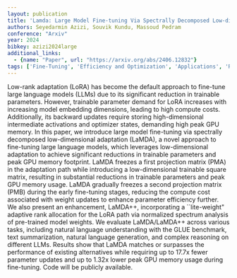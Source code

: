 ```yaml
---
layout: publication
title: 'Lamda: Large Model Fine-tuning Via Spectrally Decomposed Low-dimensional Adaptation'
authors: Seyedarmin Azizi, Souvik Kundu, Massoud Pedram
conference: "Arxiv"
year: 2024
bibkey: azizi2024large
additional_links:
  - {name: "Paper", url: "https://arxiv.org/abs/2406.12832"}
tags: ['Fine-Tuning', 'Efficiency and Optimization', 'Applications', 'RAG', 'Reinforcement Learning', 'Training Techniques', 'Pretraining Methods']
---
```

Low-rank adaptation (LoRA) has become the default approach to fine-tune large
language models (LLMs) due to its significant reduction in trainable
parameters. However, trainable parameter demand for LoRA increases with
increasing model embedding dimensions, leading to high compute costs.
Additionally, its backward updates require storing high-dimensional
intermediate activations and optimizer states, demanding high peak GPU memory.
In this paper, we introduce large model fine-tuning via spectrally decomposed
low-dimensional adaptation (LaMDA), a novel approach to fine-tuning large
language models, which leverages low-dimensional adaptation to achieve
significant reductions in trainable parameters and peak GPU memory footprint.
LaMDA freezes a first projection matrix (PMA) in the adaptation path while
introducing a low-dimensional trainable square matrix, resulting in substantial
reductions in trainable parameters and peak GPU memory usage. LaMDA gradually
freezes a second projection matrix (PMB) during the early fine-tuning stages,
reducing the compute cost associated with weight updates to enhance parameter
efficiency further. We also present an enhancement, LaMDA++, incorporating a
``lite-weight" adaptive rank allocation for the LoRA path via normalized
spectrum analysis of pre-trained model weights. We evaluate LaMDA/LaMDA++
across various tasks, including natural language understanding with the GLUE
benchmark, text summarization, natural language generation, and complex
reasoning on different LLMs. Results show that LaMDA matches or surpasses the
performance of existing alternatives while requiring up to 17.7x fewer
parameter updates and up to 1.32x lower peak GPU memory usage during
fine-tuning. Code will be publicly available.
